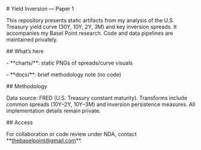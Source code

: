 \# Yield Inversion — Paper 1



This repository presents static artifacts from my analysis of the U.S. Treasury yield curve (30Y, 10Y, 2Y, 3M) and key inversion spreads. It accompanies my Basel Point research. Code and data pipelines are maintained privately.



\## What’s here

\- \*\*charts/\*\*: static PNGs of spreads/curve visuals

\- \*\*docs/\*\*: brief methodology note (no code)



\## Methodology

Data source: FRED (U.S. Treasury constant maturity). Transforms include common spreads (10Y–2Y, 10Y–3M) and inversion persistence measures. All implementation details remain private.



\## Access

For collaboration or code review under NDA, contact \*\*thebaselpoint@gmail.com\*\*.



